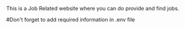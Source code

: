 This is a Job Related website 
where you can do provide and find jobs.

#Don't forget to add required information in .env file 
